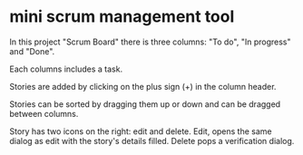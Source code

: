 # mini scrum management tool


In this project "Scrum Board" there is three columns: "To do", "In progress" and "Done".

Each columns includes a task.

Stories are added by clicking on the plus sign (+) in the column header.

Stories can be sorted by dragging them up or down and can be dragged between columns.

Story has two icons on the right: edit and delete. Edit, opens the same dialog as
edit with the story's details filled. Delete pops a verification dialog.

